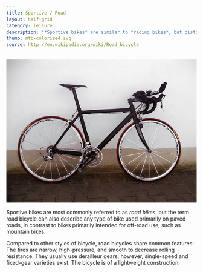 ```yaml
---
title: Sportive / Road
layout: half-grid
category: leisure
description: "*Sportive bikes* are similar to *racing bikes*, but distinguished by being built more for endurance than bursts of speed"
thumb: mtb-colorize4.svg
source: http://en.wikipedia.org/wiki/Road_bicycle
---
```


![Bike photo](img/bikes/road-trace.jpg)

Sportive bikes are most commonly referred to as *road bikes*, but the term road bicycle can also describe any type of bike used primarily on paved roads, in contrast to bikes primarily intended for off-road use, such as mountain bikes.

Compared to other styles of bicycle, road bicycles share common features:
The tires are narrow, high-pressure, and smooth to decrease rolling resistance.
They usually use derailleur gears; however, single-speed and fixed-gear varieties exist.
The bicycle is of a lightweight construction.
